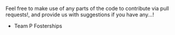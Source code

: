 Feel free to make use of any parts of the
code to contribute via pull requests!, and 
provide us with suggestions if you have any...!

- Team P Fosterships
